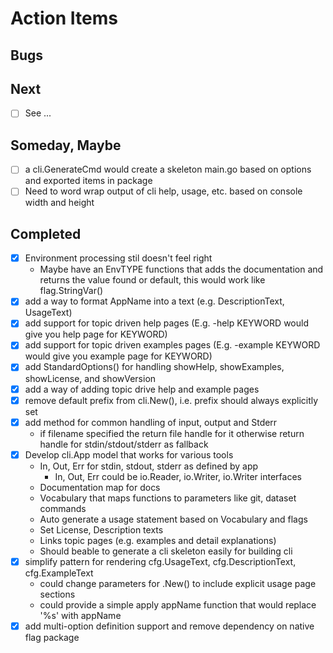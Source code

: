 
# Action Items

## Bugs

## Next

+ [ ] See ...


## Someday, Maybe

+ [ ] a cli.GenerateCmd would create a skeleton main.go based on options and exported items in package
+ [ ] Need to word wrap output of cli help, usage, etc. based on console width and height

## Completed

+ [x] Environment processing stil doesn't feel right
    + Maybe have an EnvTYPE functions that adds the documentation and returns the value found or default, this would work like flag.StringVar() 
+ [x] add a way to format AppName into a text (e.g. DescriptionText, UsageText)
+ [x] add support for topic driven help pages (E.g. -help KEYWORD would give you help page for KEYWORD)
+ [x] add support for topic driven examples pages (E.g. -example KEYWORD would give you example page for KEYWORD)
+ [x] add StandardOptions() for handling showHelp, showExamples, showLicense, and showVersion
+ [x] add a way of adding topic drive help and example pages 
+ [x] remove default prefix from cli.New(), i.e. prefix should always explicitly set
+ [x] add method for common handling of input, output and Stderr
    + if filename specified the return file handle for it otherwise return handle for stdin/stdout/stderr as fallback
+ [x] Develop cli.App model that works for various tools
    + In, Out, Err for stdin, stdout, stderr as defined by app
         + In, Out, Err could be io.Reader, io.Writer, io.Writer interfaces
    + Documentation map for docs
    + Vocabulary that maps functions to parameters like git, dataset commands
    + Auto generate a usage statement based on Vocabulary and flags
    + Set License, Description texts
    + Links topic pages (e.g. examples and detail explanations)
    + Should beable to generate a cli skeleton easily for building cli
+ [x] simplify pattern for rendering cfg.UsageText, cfg.DescriptionText, cfg.ExampleText
    + could change parameters for .New() to include explicit usage page sections
    + could provide a simple apply appName function  that would replace '%s' with appName
+ [x] add multi-option definition support and remove dependency on native flag package
